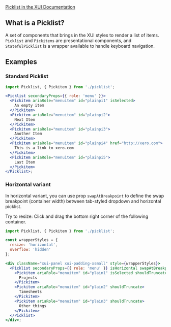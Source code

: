 <div class="xui-margin-vertical">
	<a href="../section-compounds-displayingdata-picklist.html" isDocLink>Picklist in the XUI Documentation</a>
</div>

## What is a Picklist?

A set of components that brings in the XUI styles to render a list of items. `Picklist` and `Pickitems` are presentational components, and `StatefulPicklist` is a wrapper available to handle keyboard navigation.

## Examples

### Standard Picklist

```jsx harmony
import Picklist, { Pickitem } from './picklist';

<Picklist secondaryProps={{ role: 'menu' }}>
  <Pickitem ariaRole="menuitem" id="plainpi1" isSelected>
    An empty item
  </Pickitem>
  <Pickitem ariaRole="menuitem" id="plainpi2">
    Next Item
  </Pickitem>
  <Pickitem ariaRole="menuitem" id="plainpi3">
    Another Item
  </Pickitem>
  <Pickitem ariaRole="menuitem" id="plainpi4" href="http://xero.com">
    This is a link to xero.com
  </Pickitem>
  <Pickitem ariaRole="menuitem" id="plainpi5">
    Last Item
  </Pickitem>
</Picklist>;
```

### Horizontal variant

In horizontal variant, you can use prop `swapAtBreakpoint` to define the swap breakpoint (container width) between tab-styled dropdown and horizontal picklist.

Try to resize: Click and drag the bottom right corner of the following container.

```jsx harmony
import Picklist, { Pickitem } from './picklist';

const wrapperStyles = {
  resize: 'horizontal',
  overflow: 'hidden'
};

<div className="xui-panel xui-padding-xsmall" style={wrapperStyles}>
  <Picklist secondaryProps={{ role: 'menu' }} isHorizontal swapAtBreakpoint="small">
    <Pickitem ariaRole="menuitem" id="plain1" isSelected shouldTruncate>
      Projects
    </Pickitem>
    <Pickitem ariaRole="menuitem" id="plain2" shouldTruncate>
      Timesheets
    </Pickitem>
    <Pickitem ariaRole="menuitem" id="plain3" shouldTruncate>
      Other things
    </Pickitem>
  </Picklist>
</div>;
```
